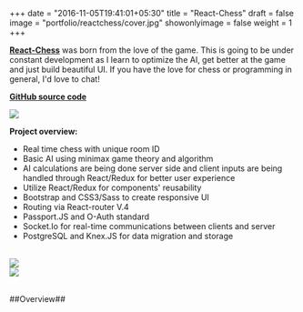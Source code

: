 +++
date = "2016-11-05T19:41:01+05:30"
title = "React-Chess"
draft = false
image = "portfolio/reactchess/cover.jpg"
showonlyimage = false
weight = 1
+++

[**React-Chess**](https://deep-subs.herokuapp.com/) was born from the love of the game. This is going to be under constant development as I learn to optimize the AI, get better at the game and just build beautiful UI. If you have the love for chess or programming in general, I'd love to chat!
<!--more-->

[**GitHub source code**](https://github.com/Phongtlam/DeepSubs)
<div><img src="/myjourney/portfolio/reactchess/welcome.jpg"></div>

**Project overview:**

- Real time chess with unique room ID
- Basic AI using minimax game theory and algorithm
- AI calculations are being done server side and client inputs are being handled through React/Redux for better user experience
- Utilize React/Redux for components' reusability
- Bootstrap and CSS3/Sass to create responsive UI
- Routing via React-router V.4
- Passport.JS and O-Auth standard
- Socket.Io for real-time communications between clients and server
- PostgreSQL and Knex.JS for data migration and storage

<br>

<div class="reactchess"><img src="/myjourney/portfolio/reactchess/techstack.jpg"></div>
<div class="reactchess"><img src="/myjourney/portfolio/reactchess/thumb.jpg"></div>

<br>

##Overview##
